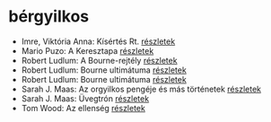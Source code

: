 # bérgyilkos

- Imre, Viktória Anna: Kísértés Rt. [részletek](_details/%7Bopf.creator%7D.md#id_632)
- Mario Puzo: A Keresztapa [részletek](_details/%7Bopf.creator%7D.md#id_283)
- Robert Ludlum: A Bourne-rejtély [részletek](_details/%7Bopf.creator%7D.md#id_30)
- Robert Ludlum: Bourne ultimátuma [részletek](_details/%7Bopf.creator%7D.md#id_31)
- Robert Ludlum: Bourne ultimátuma [részletek](_details/%7Bopf.creator%7D.md#id_32)
- Sarah J. Maas: Az orgyilkos pengéje és más történetek [részletek](_details/%7Bopf.creator%7D.md#id_1685)
- Sarah J. Maas: Üvegtrón [részletek](_details/%7Bopf.creator%7D.md#id_1686)
- Tom Wood: Az ellenség [részletek](_details/%7Bopf.creator%7D.md#id_1011)